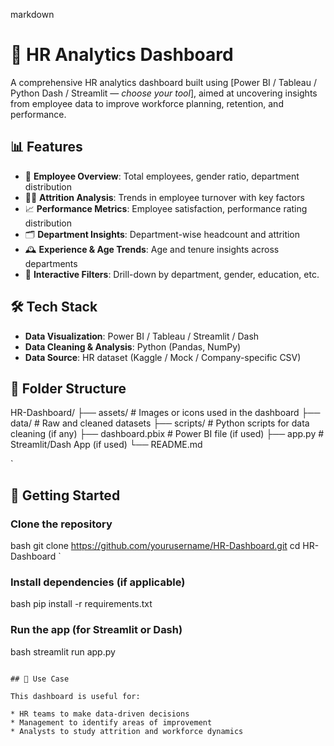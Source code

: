 markdown
# 💼 HR Analytics Dashboard

A comprehensive HR analytics dashboard built using [Power BI / Tableau / Python Dash / Streamlit — *choose your tool*], aimed at uncovering insights from employee data to improve workforce planning, retention, and performance.

## 📊 Features

- 📌 **Employee Overview**: Total employees, gender ratio, department distribution
- 🧑‍💼 **Attrition Analysis**: Trends in employee turnover with key factors
- 📈 **Performance Metrics**: Employee satisfaction, performance rating distribution
- 🗂 **Department Insights**: Department-wise headcount and attrition
- 🕰 **Experience & Age Trends**: Age and tenure insights across departments
- 🔎 **Interactive Filters**: Drill-down by department, gender, education, etc.

## 🛠 Tech Stack

- **Data Visualization**: Power BI / Tableau / Streamlit / Dash
- **Data Cleaning & Analysis**: Python (Pandas, NumPy)
- **Data Source**: HR dataset (Kaggle / Mock / Company-specific CSV)

## 📁 Folder Structure



HR-Dashboard/
├── assets/                  # Images or icons used in the dashboard
├── data/                    # Raw and cleaned datasets
├── scripts/                 # Python scripts for data cleaning (if any)
├── dashboard.pbix           # Power BI file (if used)
├── app.py                   # Streamlit/Dash App (if used)
└── README.md

`

## 🚀 Getting Started

### Clone the repository

bash
git clone https://github.com/yourusername/HR-Dashboard.git
cd HR-Dashboard
`

### Install dependencies (if applicable)

bash
pip install -r requirements.txt


### Run the app (for Streamlit or Dash)

bash
streamlit run app.py
```

## 📌 Use Case

This dashboard is useful for:

* HR teams to make data-driven decisions
* Management to identify areas of improvement
* Analysts to study attrition and workforce dynamics
